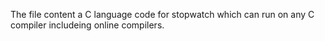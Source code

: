 The file content a C language code for stopwatch which can run on any C compiler includeing online compilers.
